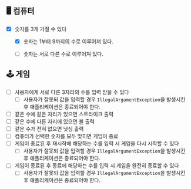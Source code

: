 ## 🖥 컴퓨터
-[x] 숫자를 3개 가질 수 있다
  -[x] 숫자는 1부터 9까지의 수로 이루어져 있다.
  -[ ] 숫자는 서로 다른 수로 이루어져 있다.


## 🕹 게임
-[ ] 사용자에게 서로 다른 3자리의 수를 입력 받을 수 있다
  -[ ] 사용자가 잘못되 값을 입력할 경우 `IllegalArgumentException`을 발생시킨 후 애플리케이션은 종료되어야 한다.
-[ ] 같은 수에 같은 자리가 있으면 스트라이크 출력
-[ ] 같은 수에 다른 자리에 있으면 볼 출력
-[ ] 같은 수가 전혀 없으면 낫싱 출력
-[ ] 컴퓨터가 선택한 숫자를 모두 맞히면 게임이 종료
-[ ] 게임이 종료된 후 재시작에 해당하는 수를 입력 시 게임을 다시 시작할 수 있다
  -[ ] 사용자가 잘못되 값을 입력할 경우 `IllegalArgumentException`을 발생시킨 후 애플리케이션은 종료되어야 한다.
-[ ] 게임이 종료된 후 종료에 해당하는 수를 입력 시 게임을 완전히 종료할 수 있다
  -[ ] 사용자가 잘못되 값을 입력할 경우 `IllegalArgumentException`을 발생시킨 후 애플리케이션은 종료되어야 한다.